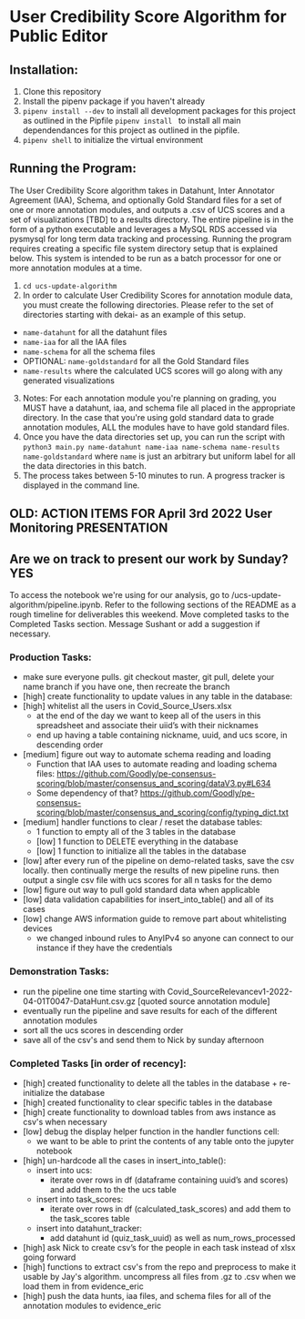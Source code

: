 # User Credibility Score Algorithm for Public Editor

## Installation:

1. Clone this repository
2. Install the pipenv package if you haven't already
3. `pipenv install --dev` to install all development packages for this project as outlined in the Pipfile
   `pipenv install ` to install all main dependendances for this project as outlined in the pipfile.
4. `pipenv shell` to initialize the virtual environment

## Running the Program:

The User Credibility Score algorithm takes in Datahunt, Inter Annotator Agreement (IAA), Schema, and optionally Gold Standard files for a set of one or more annotation modules, and outputs a .csv of UCS scores and a set of visualizations [TBD] to a results directory. The entire pipeline is in the form of a python executable and leverages a MySQL RDS accessed via pysmysql for long term data tracking and processing. Running the program requires creating a specific file system directory setup that is explained below. This system is intended to be run as a batch processor for one or more annotation modules at a time.

1. `cd ucs-update-algorithm`
2. In order to calculate User Credibility Scores for annotation module data, you must create the following directories. Please refer to the set of directories starting with dekai- as an example of this setup.

- `name-datahunt` for all the datahunt files
- `name-iaa` for all the IAA files
- `name-schema` for all the schema files
- OPTIONAL: `name-goldstandard` for all the Gold Standard files
- `name-results` where the calculated UCS scores will go along with any generated visualizations

3. Notes: For each annotation module you're planning on grading, you MUST have a datahunt, iaa, and schema file all placed in the appropriate directory. In the case that you're using gold standard data to grade annotation modules, ALL the modules have to have gold standard files.
4. Once you have the data directories set up, you can run the script with `python3 main.py name-datahunt name-iaa name-schema name-results name-goldstandard` where `name` is just an arbitrary but uniform label for all the data directories in this batch.
5. The process takes between 5-10 minutes to run. A progress tracker is displayed in the command line.

##

## OLD: ACTION ITEMS FOR April 3rd 2022 User Monitoring PRESENTATION

## Are we on track to present our work by Sunday? YES

To access the notebook we're using for our analysis, go to /ucs-update-algorithm/pipeline.ipynb. Refer to the following sections of the README as a rough timeline for deliverables this weekend. Move completed tasks to the Completed Tasks section. Message Sushant or add a suggestion if necessary.

### Production Tasks:

- make sure everyone pulls. git checkout master, git pull, delete your name branch if you have one, then recreate the branch
- [high] create functionality to update values in any table in the database:
- [high] whitelist all the users in Covid_Source_Users.xlsx
  - at the end of the day we want to keep all of the users in this spreadsheet and associate their uiid’s with their nicknames
  - end up having a table containing nickname, uuid, and ucs score, in descending order
- [medium] figure out way to automate schema reading and loading
  - Function that IAA uses to automate reading and loading schema files: https://github.com/Goodly/pe-consensus-scoring/blob/master/consensus_and_scoring/dataV3.py#L634
  - Some dependency of that? https://github.com/Goodly/pe-consensus-scoring/blob/master/consensus_and_scoring/config/typing_dict.txt
- [medium] handler functions to clear / reset the database tables:
  - 1 function to empty all of the 3 tables in the database
  - [low] 1 function to DELETE everything in the database
  - [low] 1 function to initialize all the tables in the database
- [low] after every run of the pipeline on demo-related tasks, save the csv locally. then continually merge the results of new pipeline runs. then output a single csv file with ucs scores for all n tasks for the demo
- [low] figure out way to pull gold standard data when applicable
- [low] data validation capabilities for insert_into_table() and all of its cases
- [low] change AWS information guide to remove part about whitelisting devices
  - we changed inbound rules to AnyIPv4 so anyone can connect to our instance if they have the credentials

### Demonstration Tasks:

- run the pipeline one time starting with Covid_SourceRelevancev1-2022-04-01T0047-DataHunt.csv.gz [quoted source annotation module]
- eventually run the pipeline and save results for each of the different annotation modules
- sort all the ucs scores in descending order
- save all of the csv's and send them to Nick by sunday afternoon

### Completed Tasks [in order of recency]:

- [high] created functionality to delete all the tables in the database + re-initialize the database
- [high] created functionality to clear specific tables in the database
- [high] create functionality to download tables from aws instance as csv's when necessary
- [low] debug the display helper function in the handler functions cell:
  - we want to be able to print the contents of any table onto the jupyter notebook
- [high] un-hardcode all the cases in insert_into_table():
  - insert into ucs:
    - iterate over rows in df (dataframe containing uuid’s and scores) and add them to the the ucs table
  - insert into task_scores:
    - iterate over rows in df (calculated_task_scores) and add them to the task_scores table
  - insert into datahunt_tracker:
    - add datahunt id (quiz_task_uuid) as well as num_rows_processed
- [high] ask Nick to create csv’s for the people in each task instead of xlsx going forward
- [high] functions to extract csv's from the repo and preprocess to make it usable by Jay's algorithm. uncompress all files from .gz to .csv when we load them in from evidence_eric
- [high] push the data hunts, iaa files, and schema files for all of the annotation modules to evidence_eric
